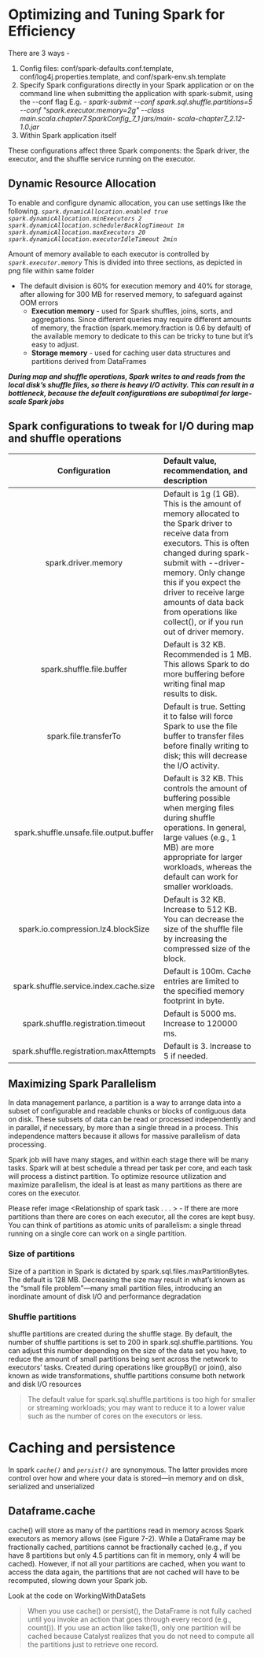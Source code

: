 # Optimizing and Tuning Spark for Efficiency

There are 3 ways - 
1. Config files: conf/spark-defaults.conf.template, conf/log4j.properties.template, and conf/spark-env.sh.template
2. Specify Spark configurations directly in your Spark application or on the command line when submitting the application with spark-submit, using the --conf flag
   E.g. - *spark-submit --conf spark.sql.shuffle.partitions=5 --conf
          "spark.executor.memory=2g" --class main.scala.chapter7.SparkConfig_7_1 jars/main-
          scala-chapter7_2.12-1.0.jar*
3. Within Spark application itself

These configurations affect three Spark components: the Spark driver, the executor, and the shuffle service running on the executor.

## Dynamic Resource Allocation
To enable and configure dynamic allocation, you can use settings like the following.
*`spark.dynamicAllocation.enabled true
 spark.dynamicAllocation.minExecutors 2
 spark.dynamicAllocation.schedulerBacklogTimeout 1m
 spark.dynamicAllocation.maxExecutors 20
 spark.dynamicAllocation.executorIdleTimeout 2min`*
 
 Amount of memory available to each executor is controlled by *`spark.executor.memory`*
 This is divided into three sections, as depicted in png file within same folder
 
 - The default division is 60% for execution memory and 40% for storage, after allowing for 300 MB for reserved memory, to safeguard against OOM errors
   - **Execution memory** - used for Spark shuffles, joins, sorts, and aggregations. Since different queries may require different amounts of memory, the fraction (spark.memory.fraction is 0.6 by default) of the available memory to dedicate to this can be tricky to tune but it’s easy to adjust.
   - **Storage memory** - used for caching user data structures and partitions derived from DataFrames
   
 ***During map and shuffle operations, Spark writes to and reads from the local disk’s shuffle files, so there is heavy I/O activity. This can result in a bottleneck, because the default configurations are suboptimal for large-scale Spark jobs***
 
 ## Spark configurations to tweak for I/O during map and shuffle operations
 | Configuration                           | Default value, recommendation, and description                                                                 |
 |:---------------------------------------:|:------------------------------------------------------------------- |
 | spark.driver.memory                     | Default is 1g (1 GB). This is the amount of memory allocated to the Spark driver to receive data from executors. This is often changed during spark-submit with --driver-memory. Only change this if you expect the driver to receive large amounts of data back from operations like collect(), or if you run out of driver memory. |
 | spark.shuffle.file.buffer               | Default is 32 KB. Recommended is 1 MB. This allows Spark to do more buffering before writing final map results to disk. |
 | spark.file.transferTo                   | Default is true. Setting it to false will force Spark to use the file buffer to transfer files before finally writing to disk; this will decrease the I/O activity. |
 | spark.shuffle.unsafe.file.output.buffer | Default is 32 KB. This controls the amount of buffering possible when merging files during shuffle operations. In general, large values (e.g., 1 MB) are more appropriate for larger workloads, whereas the default can work for smaller workloads. |
 | spark.io.compression.lz4.blockSize      | Default is 32 KB. Increase to 512 KB. You can decrease the size of the shuffle file by increasing the compressed size of the block. |
 | spark.shuffle.service.​index.cache.size | Default is 100m. Cache entries are limited to the specified memory footprint in byte. |
 | spark.shuffle.registration.​timeout     | Default is 5000 ms. Increase to 120000 ms. |
 | spark.shuffle.registration.maxAttempts  | Default is 3. Increase to 5 if needed. |  
 
 ## Maximizing Spark Parallelism
 In data management parlance, a partition is a way to arrange data into a subset of configurable and readable chunks or blocks of contiguous data on disk. These subsets of data can be read or processed independently and in parallel, if necessary, by more than a single thread in a process. This independence matters because it allows for massive parallelism of data processing.
 
 Spark job will have many stages, and within each stage there will be many tasks. Spark will at best schedule a thread per task per core, and each task will process a distinct partition. To optimize resource utilization and maximize parallelism, the ideal is at least as many partitions as there are cores on the executor.
 
 Please refer image <Relationship of spark task  . . . > - If there are more partitions than there are cores on each executor, all the cores are kept busy. You can think of partitions as atomic units of parallelism: a single thread running on a single core can work on a single partition.
 
 ### Size of partitions
 Size of a partition in Spark is dictated by spark.sql.files.maxPartitionBytes. The default is 128 MB.
 Decreasing the size may result in what’s known as the “small file problem”—many small partition files, introducing an inordinate amount of disk I/O and performance degradation
 
 ### Shuffle partitions
 shuffle partitions are created during the shuffle stage. By default, the number of shuffle partitions is set to 200 in spark.sql.shuffle.partitions. You can adjust this number depending on the size of the data set you have, to reduce the amount of small partitions being sent across the network to executors’ tasks.
 Created during operations like groupBy() or join(), also known as wide transformations, shuffle partitions consume both network and disk I/O resources
 
 >The default value for spark.sql.shuffle.partitions is too high for smaller or streaming workloads; you may want to reduce it to a lower value such as the number of cores on the executors or less.

# Caching and persistence
In spark *`cache()`* and *`persist()`* are synonymous. The latter provides more control over how and where your data is stored—in memory and on disk, serialized and unserialized

## Dataframe.cache
cache() will store as many of the partitions read in memory across Spark executors as memory allows (see Figure 7-2). While a DataFrame may be fractionally cached, partitions cannot be fractionally cached (e.g., if you have 8 partitions but only 4.5 partitions can fit in memory, only 4 will be cached). However, if not all your partitions are cached, when you want to access the data again, the partitions that are not cached will have to be recomputed, slowing down your Spark job.

Look at the code on WorkingWithDataSets

>When you use cache() or persist(), the DataFrame is not fully cached until you invoke an action that goes through every record (e.g., count()). If you use an action like take(1), only one partition will be cached because Catalyst realizes that you do not need to compute all the partitions just to retrieve one record.
  
   
